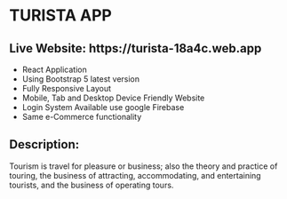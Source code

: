 # TURISTA APP

<h2>Live Website: https://turista-18a4c.web.app</h2>


<ul>
    <li>React Application</li>
    <li>Using Bootstrap 5 latest version</li>
    <li>Fully Responsive Layout</li>
    <li>Mobile, Tab and Desktop Device Friendly Website</li>
    <li>Login System Available use google Firebase</li>
    <li>Same e-Commerce functionality</li>
</ul>

<h2>Description:</h2> 
<p>Tourism is travel for pleasure or business; also the theory and practice of touring, the business of attracting, accommodating, and entertaining tourists, and the business of operating tours.</p>